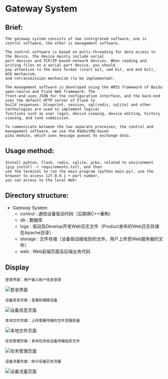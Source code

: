 # Gateway System

## Brief:
    The gateway system consists of two intergrated software, one is control software, the other is management software.

    The control software is based on multi-threading for data access to the device, the device mainly include serial
    port devices and TCP/IP-based network devices. When reading and writing files on a serial port device, you should
    pay attention to the data format (start bit, cmd bit, and end bit), ACK mechanism,
    and retransmission mechanism (to be implemented).

    The management software is developed using the AMIS framework of Baidu open-source and Flask Web framework. The
    front-end uses JSON for the configuration interface, and the back-end uses the default HTTP server of Flask to
    build responses. blueprint, session, sql(redis, sqlite) and other technologies are used to implement logical
    functions such as user login, device viewing, device editing, history viewing, and task submission.

    To communicate between the two separate processes, the control and management software, we use the RabbitMQ-based
    pika module, which uses message queues to exchange data.

## Usage method:
    Install pyhton, flask, redis, sqlite, pika, related to environment (pip install -r requirements.txt), and then
    use the terminal to run the main program (python main.py), use the browser to access 127.0.0.1 + port number,
    you can access to the local Web!

## Directory structure:
- Gateway System
  - control  : 通信设备驱动代码（后期用C++重构）
  - db       : 数据库
  - logs     : 驱动及Develop开发Web日志文件（Product发布的Web日志存储在Apache目录）
  - storage  : 文件存储（设备驱动接收到的文件，用户上传至Web服务器的文件）
  - web      : Web前端页面及后端业务代码

## Display
```
登录界面：用户输入账户信息登录
```
![登录界面](https://github.com/Jakeliuyibo/Gateway_System/assets/49876032/9baa0132-58d1-4a10-b7ab-10a45f8d69aa)
```
设备信息页面：查看和编辑设备
```
![设备信息页面](https://github.com/Jakeliuyibo/Gateway_System/assets/49876032/b0d702c1-7c6c-422d-b5df-875c35716600)
```
本地文件页面：上传需要传输的文件至服务器
```
![本地文件页面](https://github.com/Jakeliuyibo/Gateway_System/assets/49876032/6a94dfd0-cd81-4623-97c0-c5ac0464961a)
```
任务管理页面：发布任务给设备传输指定文件
```
![任务管理页面](https://github.com/Jakeliuyibo/Gateway_System/assets/49876032/9b80cfef-2f1f-4ced-9a52-50d0dde1d371)
```
设备流量页面：统计设备历史流量
```
![设备流量页面](https://github.com/Jakeliuyibo/Gateway_System/assets/49876032/cb58c34a-624e-4081-a2b9-5ffdc09be168)
